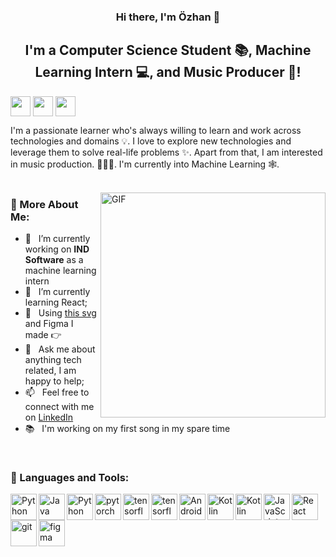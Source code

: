 <h3 align="center">
Hi there, I'm Özhan</a> 👋
</h3>

<h2 align="center">
I'm a Computer Science Student 📚, Machine Learning Intern 💻, and Music Producer 🎹!
</h2> 

<a href="https://www.linkedin.com/in/ozhantasdemir/"><img align="center" src="https://raw.githubusercontent.com/ozhantasdemir/readme/main/assets/linkedin.svg" height='32px'/></a>
<a href="https://www.instagram.com/ozhantasdemir/"><img align="center" src="https://raw.githubusercontent.com/ozhantasdemir/readme/main/assets/instagram.svg" height='32px'/></a>
<a href="https://open.spotify.com/user/ozhantasdemir?si=888a3610d71c4e49"><img align="center" src="https://raw.githubusercontent.com/ozhantasdemir/readme/main/assets/spotify.svg" height='32px'/></a>
<br/>

I'm a passionate learner who's always willing to learn and work across technologies and domains 💡. I love to explore new technologies and leverage them to solve real-life problems ✨. Apart from that, I am interested in music production. 👨🏻‍💻. I'm currently into Machine Learning 🕸️.
<br/>
<br/>

<img align="right" alt="GIF" src="https://raw.githubusercontent.com/ozhantasdemir/readme/main/assets/img.svg" width="360px"/>
  
### 🧐 More About Me:

- 🔭 &nbsp; I’m currently working on **IND Software** as a machine learning intern
- 🌱 &nbsp; I’m currently learning React; 
- 🎨 &nbsp; Using [this svg](https://storyset.com/illustration/javascript-frameworks/amico) and Figma I made 👉
- 💬 &nbsp; Ask me about anything tech related, I am happy to help;
- 📫 &nbsp; Feel free to connect with me on [LinkedIn](https://www.linkedin.com/in/ozhantasdemir/)
- 📚 &nbsp; I'm working on my first song in my spare time

<br>

### 🔨 Languages and Tools:
<a href="https://www.python.org" target="_blank"><img align="left" alt="Python" height ="42px" src="https://raw.githubusercontent.com/ozhantasdemir/readme/main/assets/python.svg"></a>

<a href="https://www.java.com" target="_blank"><img align="left" alt="Java" height ="42px" src="https://raw.githubusercontent.com/ozhantasdemir/readme/main/assets/java.svg"></a>

<a href="https://www.python.org" target="_blank"><img align="left" alt="Python" height ="42px" src="https://raw.githubusercontent.com/ozhantasdemir/readme/main/assets/c++.svg"></a>

<a href="https://pytorch.org/" target="_blank"> <img align="left" src="https://raw.githubusercontent.com/ozhantasdemir/readme/main/assets/pytorch.svg" alt="pytorch" height="42px"/> </a> 

<a href="https://www.tensorflow.org" target="_blank"> <img align="left" src="https://raw.githubusercontent.com/ozhantasdemir/readme/main/assets/tensorflow.svg" alt="tensorflow" height="42px"/> </a> 


<a href="https://www.tensorflow.org" target="_blank"> <img align="left" src="https://raw.githubusercontent.com/ozhantasdemir/readme/main/assets/scikit.svg" alt="tensorflow" height="42px"/> </a> 

<a href="https://developer.android.com" target="_blank"> <img align="left" alt="Android" height ="42px" src="https://raw.githubusercontent.com/ozhantasdemir/readme/main/assets/mathplotlib.svg"> </a>

<a href="https://kotlinlang.org" target="_blank"><img align="left" alt="Kotlin" height ="42px" src="https://raw.githubusercontent.com/ozhantasdemir/readme/main/assets/html.svg"></a>

<a href="https://kotlinlang.org" target="_blank"><img align="left" alt="Kotlin" height ="42px" src="https://raw.githubusercontent.com/ozhantasdemir/readme/main/assets/css.svg"></a>


<a href="https://developer.mozilla.org/en-US/docs/Web/JavaScript" target="_blank"> <img align="left" alt="JavaScript" height ="42px"  src="https://raw.githubusercontent.com/ozhantasdemir/readme/main/assets/javascript.svg"> </a>


<a href="https://reactjs.org/" target="_blank"> <img align="left" alt="React" height ="42px" src="https://raw.githubusercontent.com/ozhantasdemir/readme/main/assets/react.svg"></a>


<a href="https://git-scm.com/" target="_blank"> <img src="https://raw.githubusercontent.com/ozhantasdemir/readme/main/assets/git-scm.svg" align="left" alt="git" height='42px'/> </a>

<a href="https://www.figma.com/" target="_blank"> <img src="https://raw.githubusercontent.com/ozhantasdemir/readme/main/assets/figma.svg" alt="figma" height='42px'/> </a>

<br>
